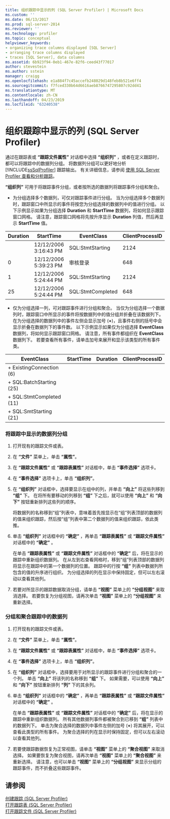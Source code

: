 ```yaml
---
title: 组织跟踪中显示的列 (SQL Server Profiler) | Microsoft Docs
ms.custom: ''
ms.date: 06/13/2017
ms.prod: sql-server-2014
ms.reviewer: ''
ms.technology: profiler
ms.topic: conceptual
helpviewer_keywords:
- organizing trace columns displayed [SQL Server]
- arranging trace columns displayed
- traces [SQL Server], data columns
ms.assetid: 6b923f94-0eb1-467e-82f6-ceed43f77017
author: stevestein
ms.author: sstein
manager: craigg
ms.openlocfilehash: e1a884f7c45accefb248029d148feb8b521e6ff4
ms.sourcegitcommit: f7fced330b64d6616aeb8766747295807c92dd41
ms.translationtype: MT
ms.contentlocale: zh-CN
ms.lasthandoff: 04/23/2019
ms.locfileid: "63240538"
---
```

# <a name="organize-columns-displayed-in-a-trace-sql-server-profiler"></a>组织跟踪中显示的列 (SQL Server Profiler)
  通过在跟踪表或 **“跟踪文件属性”** 对话框中选择 **“组织列”** ，或者在定义跟踪时，都可以将跟踪中的数据列分组。 将数据列分组可以更好地分析 [!INCLUDE[ssSqlProfiler](../../includes/sssqlprofiler-md.md)] 跟踪输出。 有关详细信息，请参阅 [使用 SQL Server Profiler 查看和分析跟踪](view-and-analyze-traces-with-sql-server-profiler.md)。  
  
 **“组织列”** 可用于将跟踪事件分组，或者按所选的数据列将跟踪事件分组和聚合。  
  
-   为分组选择多个数据列，可仅对跟踪事件进行分组。 当为分组选择多个数据列时，跟踪窗口中所显示的事件将按您为分组选择的数据列中的值进行分组。 以下示例显示如果为分组选择 **Duration** 和 **StartTime** 数据列，将如何显示跟踪窗口网格。 请注意，跟踪窗口网格将先按升序显示 **Duration** 列值，然后再显示 **StartTime** 值。  
  
|Duration|StartTime|EventClass|ClientProcessID|  
|--------------|---------------|----------------|---------------------|  
||12/12/2006 3:16:43 PM|SQL:StmtStarting|2124|  
|0|12/12/2006 5:39:23 PM|审核登录|648|  
|1|12/12/2006 5:24:44 PM|SQL:StmtStarting|2124|  
|25|12/12/2006 5:24:44 PM|SQL:StmtCompleted|648|  
  
-   仅为分组选择一列，可对跟踪事件进行分组和聚合。 当仅为分组选择一个数据列时，跟踪窗口中所显示的事件将按数据列中的值分组并折叠在该数据列下。 在为分组选择的数据列中的事件左侧会显示加号 (**+**)，且事件右侧的括号中会显示折叠在数据列下的事件数。 以下示例显示如果仅为分组选择 **EventClass** 数据列，将如何显示跟踪窗口网格。 请注意，所有事件都组织在 **EventClass** 数据列下。 若要查看所有事件，请单击加号来展开和显示该类型的所有事件类。  
  
|EventClass|StartTime|Duration|ClientProcessID|  
|----------------|---------------|--------------|---------------------|  
|+ ExistingConnection (6)||||  
|+ SQL:BatchStarting (25)||||  
|+ SQL:StmtCompleted (11)||||  
|+ SQL:SmtStarting (21)||||  
  
### <a name="to-group-data-columns-displayed-in-a-trace"></a>将跟踪中显示的数据列分组  
  
1.  打开现有的跟踪文件或表。  
  
2.  在 **“文件”** 菜单上，单击 **“属性”**。  
  
3.  在 **“跟踪文件属性”** 或 **“跟踪表属性”** 对话框中，单击 **“事件选择”** 选项卡。  
  
4.  在 **“事件选择”** 选项卡上，单击 **“组织列”**。  
  
5.  在 **“组织列”** 对话框中，选择要显示在组中的列，并单击 **“向上”** 将这些列移到 **“组”** 下。 在将所有要移动的列移到 **“组”** 下之后，就可以使用 **“向上”** 和 **“向下”** 按钮重新排列这些列的顺序。  
  
     将数据列的名称移到“组”列表中，意味着首先按显示在“组”列表顶部的数据列的值来组织跟踪，然后按“组”列表中第二个数据列的值来组织跟踪，依此类推。  
  
6.  单击 **“组织列”** 对话框中的 **“确定”** ，再单击 **“跟踪表属性”** 或 **“跟踪文件属性”** 对话框中的 **“确定”** 。  
  
     在单击 **“跟踪表属性”** 或 **“跟踪文件属性”** 对话框中的 **“确定”** 后，将在显示的跟踪中重新组织数据列。 在从左到右查看网格时，移到“组”列表顶部的数据列将显示在跟踪中的第一个数据列的位置。 跟踪中的行按 **“组”** 列表中数据列所包含的值的升序进行组织。 为分组选择的列在显示中保持固定，但可以左右滚动以查看其他列。  
  
7.  若要对所显示的跟踪数据取消分组，请单击 **“视图”** 菜单上的 **“分组视图”** 来取消选择。 若要恢复为分组视图，请再次单击 **“视图”** 菜单上的 **“分组视图”** 来重新选择。  
  
### <a name="to-group-and-aggregate-data-columns-in-a-trace"></a>分组和聚合跟踪中的数据列  
  
1.  打开现有的跟踪文件或表。  
  
2.  在 **“文件”** 菜单上，单击 **“属性”**。  
  
3.  在 **“跟踪文件属性”** 或 **“跟踪表属性”** 对话框中，单击 **“事件选择”** 选项卡。  
  
4.  在 **“事件选择”** 选项卡上，单击 **“组织列”**。  
  
5.  在 **“组织列”** 对话框中，选择要用于对所显示的跟踪事件进行分组和聚合的一个列。 单击 **“向上”** 将该列的名称移到 **“组”** 下。 如果需要，可以使用 **“向上”** 和 **“向下”** 按钮重新排列 **“列”** 下的其余列。  
  
6.  单击 **“组织列”** 对话框中的 **“确定”** ，再单击 **“跟踪表属性”** 或 **“跟踪文件属性”** 对话框中的 **“确定”** 。  
  
     在单击 **“跟踪表属性”** 或 **“跟踪文件属性”** 对话框中的 **“确定”** 后，将在显示的跟踪中重新组织数据列。 所有其他数据列事件都被聚合到已移到 **“组”** 列表中的数据列下。 单击为聚合选择的数据列中事件左侧的加号 (**+**) 将其展开，可以查看此类型的所有事件。 为聚合选择的列在显示时保持固定，但可以左右滚动以查看其他列。  
  
7.  若要使跟踪数据恢复为正常视图，请单击 **“视图”** 菜单上的 **“聚合视图”** 来取消选择。 如果要恢复为聚合视图，请再次单击 **“视图”** 菜单上的 **“聚合视图”** 来重新选择。 请注意，也可以单击 **“视图”** 菜单上的 **“分组视图”** 来显示分组的跟踪事件，而不折叠这些跟踪事件。  
  
## <a name="see-also"></a>请参阅  
 [创建跟踪 (SQL Server Profiler)](create-a-trace-sql-server-profiler.md)   
 [打开跟踪表 (SQL Server Profiler)](open-a-trace-table-sql-server-profiler.md)   
 [打开跟踪文件 (SQL Server Profiler)](open-a-trace-file-sql-server-profiler.md)  
  
  
